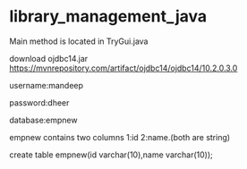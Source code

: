 # library_management_java

Main method is located in TryGui.java

download ojdbc14.jar
https://mvnrepository.com/artifact/ojdbc14/ojdbc14/10.2.0.3.0

username:mandeep

password:dheer

database:empnew

empnew contains two columns 1:id 2:name.(both are string)

 create table empnew(id  varchar(10),name varchar(10));
